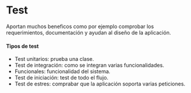 # Test

Aportan muchos beneficos como por ejemplo comprobar los requerimientos, documentación y ayudan al diseño de la aplicación.

#### Tipos de test
* Test unitarios: prueba una clase.
* Test de integración: como se integran varias funcionalidades.
* Funcionales: funcionalidad del sistema.
* Test de iniciación: test de todo el flujo.
* Test de estres: comprabar que la aplicación soporta varias peticiones.

